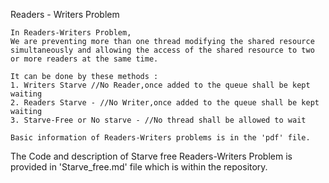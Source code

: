 Readers - Writers Problem
```
In Readers-Writers Problem,
We are preventing more than one thread modifying the shared resource simultaneously and allowing the access of the shared resource to two or more readers at the same time.

It can be done by these methods :
1. Writers Starve //No Reader,once added to the queue shall be kept waiting
2. Readers Starve - //No Writer,once added to the queue shall be kept waiting
3. Starve-Free or No starve - //No thread shall be allowed to wait

Basic information of Readers-Writers problems is in the 'pdf' file.
```
The Code and description of Starve free Readers-Writers Problem is provided in 'Starve_free.md' file which is within the repository.

